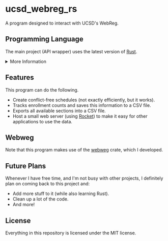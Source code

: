 # ucsd_webreg_rs
A program designed to interact with UCSD's WebReg.

## Programming Language
The main project (API wrapper) uses the latest version of [Rust](https://www.rust-lang.org/).

<details>
<summary>More Information</summary>
<br> 

The reason why I chose Rust instead of, say, Python or C#, is because I wanted to learn more about Rust. Plus, I've been meaning to work on a project with Rust.

There is additionally another project, creatively named `webregautoin`, which uses Node's [HTTP](https://nodejs.org/api/http.html) library to create a local API server which the wrapper can use. In particular, this local API has one sole purpose: when new cookies are needed to log into WebReg, the wrapper can make a request to the local API. The local API will then use [a headless Chrome browser](https://github.com/puppeteer/puppeteer) to log into WebReg and get the new cookies. Note that you'll need to log into WebReg beforehand, so you can select the `Remember me for 7 days` checkbox for the Duo 2FA (this will automatically be done when an initial request is made).

</details>


## Features
This program can do the following.
- Create conflict-free schedules (not exactly efficiently, but it works).
- Tracks enrollment counts and saves this information to a CSV file.
- Exports all available sections into a CSV file.
- Host a small web server (using [Rocket](https://rocket.rs/)) to make it easy for other applications to use the data.

## Webweg
Note that this program makes use of the [webweg](https://github.com/ewang2002/webweg) crate, which I developed.

## Future Plans
Whenever I have free time, and I'm not busy with other projects, I definitely plan on coming back to this project and:
- Add more stuff to it (while also learning Rust).
- Clean up a lot of the code.
- And more!

## License
Everything in this repository is licensed under the MIT license.